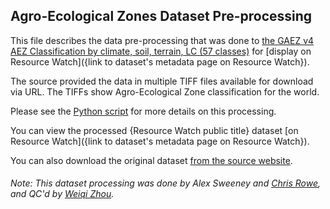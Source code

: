 ## Agro-Ecological Zones Dataset Pre-processing
This file describes the data pre-processing that was done to [the GAEZ v4 AEZ Classification by climate, soil, terrain, LC (57 classes)](https://gaez-data-portal-hqfao.hub.arcgis.com/pages/theme-details-theme-1) for [display on Resource Watch]({link to dataset's metadata page on Resource Watch}).

The source provided the data in multiple TIFF files available for download via URL. The TIFFs show Agro-Ecological Zone classification for the world.

Please see the [Python script](https://github.com/resource-watch/data-pre-processing/blob/master/foo_068_rw0_agro_ecological_zones/foo_068_rw0_agro_ecological_zones_processing.py) for more details on this processing.

You can view the processed {Resource Watch public title} dataset [on Resource Watch]({link to dataset's metadata page on Resource Watch}).

You can also download the original dataset [from the source website](https://gaez-data-portal-hqfao.hub.arcgis.com/pages/data-viewer).

###### Note: This dataset processing was done by Alex Sweeney and [Chris Rowe](https://www.wri.org/profile/chris-rowe), and QC'd by [Weiqi Zhou](https://www.wri.org/profile/weiqi-zhou).
